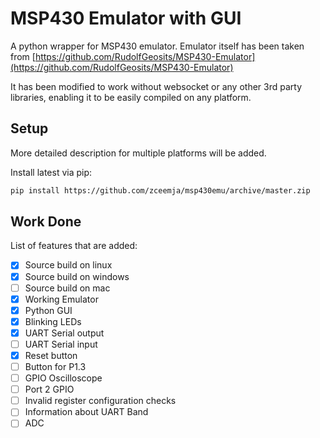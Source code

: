 # MSP430 Emulator with GUI

A python wrapper for MSP430 emulator. Emulator itself has been taken from 
[https://github.com/RudolfGeosits/MSP430-Emulator](https://github.com/RudolfGeosits/MSP430-Emulator)

It has been modified to work without websocket or any other 3rd party libraries, enabling it to be easily compiled on any platform.
## Setup

More detailed description for multiple platforms will be added.

Install latest via pip:
```bash
pip install https://github.com/zceemja/msp430emu/archive/master.zip
```

## Work Done

List of features that are added:

- [x] Source build on linux
- [x] Source build on windows
- [ ] Source build on mac
- [x] Working Emulator
- [x] Python GUI
- [x] Blinking LEDs
- [x] UART Serial output
- [ ] UART Serial input
- [x] Reset button
- [ ] Button for P1.3
- [ ] GPIO Oscilloscope
- [ ] Port 2 GPIO
- [ ] Invalid register configuration checks
- [ ] Information about UART Band
- [ ] ADC
